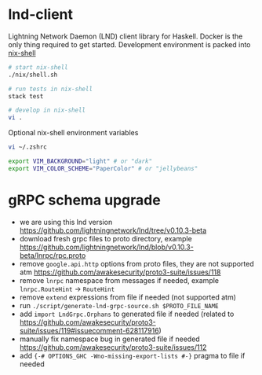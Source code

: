 # lnd-client

Lightning Network Daemon (LND) client library for Haskell. Docker is the only thing required to get started. Development environment is packed into [nix-shell](https://nixos.org/nixos/nix-pills/developing-with-nix-shell.html)

```bash
# start nix-shell
./nix/shell.sh

# run tests in nix-shell
stack test

# develop in nix-shell
vi .
```

Optional nix-shell environment variables

```bash
vi ~/.zshrc

export VIM_BACKGROUND="light" # or "dark"
export VIM_COLOR_SCHEME="PaperColor" # or "jellybeans"
```

# gRPC schema upgrade

- we are using this lnd version https://github.com/lightningnetwork/lnd/tree/v0.10.3-beta
- download fresh grpc files to proto directory, example https://github.com/lightningnetwork/lnd/blob/v0.10.3-beta/lnrpc/rpc.proto
- remove `google.api.http` options from proto files, they are not supported atm https://github.com/awakesecurity/proto3-suite/issues/118
- remove `lnrpc` namespace from messages if needed, example `lnrpc.RouteHint` -> `RouteHint`
- remove `extend` expressions from file if needed (not supported atm)
- run `./script/generate-lnd-grpc-source.sh $PROTO_FILE_NAME`
- add `import LndGrpc.Orphans` to generated file if needed (related to https://github.com/awakesecurity/proto3-suite/issues/119#issuecomment-628117916)
- manually fix namespace bug in generated file if needed https://github.com/awakesecurity/proto3-suite/issues/112
- add `{-# OPTIONS_GHC -Wno-missing-export-lists #-}` pragma to file if needed
